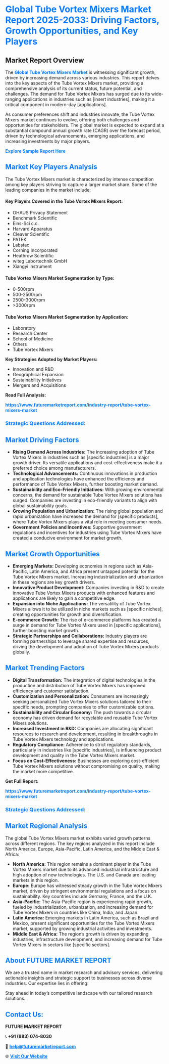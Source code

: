 <h1 style="color: #007BFF;">Global Tube Vortex Mixers Market Report 2025-2033: Driving Factors, Growth Opportunities, and Key Players</h1>

<section id="overview">
<h2>Market Report Overview</h2>
<p>The <a href="https://www.futuremarketreport.com/industry-report/tube-vortex-mixers-market" style="color: #007BFF; text-decoration: none;"><strong>Global Tube Vortex Mixers Market</strong></a> is witnessing significant growth, driven by increasing demand across various industries. This report delves into the key aspects of the Tube Vortex Mixers market, providing a comprehensive analysis of its current status, future potential, and challenges. The demand for Tube Vortex Mixers has surged due to its wide-ranging applications in industries such as [insert industries], making it a critical component in modern-day [applications].</p>
<p>As consumer preferences shift and industries innovate, the Tube Vortex Mixers market continues to evolve, offering both challenges and opportunities for stakeholders. The global market is expected to expand at a substantial compound annual growth rate (CAGR) over the forecast period, driven by technological advancements, emerging applications, and increasing investments by major players.</p>
</section>

<section id="overview">
<p><a href="https://www.futuremarketreport.com/request-sample/reportId=124115" style="color: #007BFF; text-decoration: none;"><strong>Explore Sample Report Here</strong></a></p>
</section>

<section id="key-players">
<h2 style="color: #007BFF;">Market Key Players Analysis</h2>
<p>The Tube Vortex Mixers market is characterized by intense competition among key players striving to capture a larger market share. Some of the leading companies in the market include:</p>
<h4>Key Players Covered in the Tube Vortex Mixers Report:</h4>
<ul><li>OHAUS Privacy Statement</li><li>Benchmark Scientific</li><li>Eins-Sci c.c.</li><li>Harvard Apparatus</li><li>Cleaver Scientific</li><li>PATEK</li><li>Labstac</li><li>Corning Incorporated</li><li>Heathrow Scientific</li><li>witeg Labortechnik GmbH</li><li>Xiangyi instrument</li></ul>
<h4>Tube Vortex Mixers Market Segmentation by Type:</h4>
<ul><li>0-500rpm</li><li>500-2500rpm</li><li>2500-3000rpm</li><li>&gt;3000rpm</li></ul>

<h4>Tube Vortex Mixers Market Segmentation by Application:</h4>
<ul><li>Laboratory</li><li>Research Center</li><li>School of Medicine</li><li>Others</li><li>Tube Vortex Mixers</li></ul>
<p><strong>Key Strategies Adopted by Market Players:</strong></p>
<ul>
<li>Innovation and R&D</li>
<li>Geographical Expansion</li>
<li>Sustainability Initiatives</li>
<li>Mergers and Acquisitions</li>
</ul>
</section>

<section>
<p><strong>Read Full Analysis: </strong></p><a href="https://www.futuremarketreport.com/industry-report/tube-vortex-mixers-market" style="color: #007BFF; text-decoration: none;"><strong>https://www.futuremarketreport.com/industry-report/tube-vortex-mixers-market</strong></a>
<h3 style="color: #007BFF;">Strategic Questions Addressed:</h3>
</section>

<section id="driving-factors">
<h2 style="color: #007BFF;">Market Driving Factors</h2>
<ul>
<li><strong>Rising Demand Across Industries:</strong> The increasing adoption of Tube Vortex Mixers in industries such as [specific industries] is a major growth driver. Its versatile applications and cost-effectiveness make it a preferred choice among manufacturers.</li>
<li><strong>Technological Advancements:</strong> Continuous innovations in production and application technologies have enhanced the efficiency and performance of Tube Vortex Mixers, further boosting market demand.</li>
<li><strong>Sustainability and Eco-Friendly Initiatives:</strong> With growing environmental concerns, the demand for sustainable Tube Vortex Mixers solutions has surged. Companies are investing in eco-friendly variants to align with global sustainability goals.</li>
<li><strong>Growing Population and Urbanization:</strong> The rising global population and rapid urbanization have increased the demand for [specific products], where Tube Vortex Mixers plays a vital role in meeting consumer needs.</li>
<li><strong>Government Policies and Incentives:</strong> Supportive government regulations and incentives for industries using Tube Vortex Mixers have created a conducive environment for market growth.</li>
</ul>
</section>

<section id="growth-opportunities">
<h2 style="color: #007BFF;">Market Growth Opportunities</h2>
<ul>
<li><strong>Emerging Markets:</strong> Developing economies in regions such as Asia-Pacific, Latin America, and Africa present untapped potential for the Tube Vortex Mixers market. Increasing industrialization and urbanization in these regions are key growth drivers.</li>
<li><strong>Innovative Product Development:</strong> Companies investing in R&D to create innovative Tube Vortex Mixers products with enhanced features and applications are likely to gain a competitive edge.</li>
<li><strong>Expansion into Niche Applications:</strong> The versatility of Tube Vortex Mixers allows it to be utilized in niche markets such as [specific niches], creating opportunities for growth and diversification.</li>
<li><strong>E-commerce Growth:</strong> The rise of e-commerce platforms has created a surge in demand for Tube Vortex Mixers used in [specific applications], further boosting market growth.</li>
<li><strong>Strategic Partnerships and Collaborations:</strong> Industry players are forming partnerships to leverage shared expertise and resources, driving the development and adoption of Tube Vortex Mixers products globally.</li>
</ul>
</section>

<section id="trending-factors">
<h2 style="color: #007BFF;">Market Trending Factors</h2>
<ul>
<li><strong>Digital Transformation:</strong> The integration of digital technologies in the production and distribution of Tube Vortex Mixers has improved efficiency and customer satisfaction.</li>
<li><strong>Customization and Personalization:</strong> Consumers are increasingly seeking personalized Tube Vortex Mixers solutions tailored to their specific needs, prompting companies to offer customizable options.</li>
<li><strong>Sustainability and Circular Economy:</strong> The push towards a circular economy has driven demand for recyclable and reusable Tube Vortex Mixers solutions.</li>
<li><strong>Increased Investment in R&D:</strong> Companies are allocating significant resources to research and development, resulting in breakthroughs in Tube Vortex Mixers technology and applications.</li>
<li><strong>Regulatory Compliance:</strong> Adherence to strict regulatory standards, particularly in industries like [specific industries], is influencing product development and quality in the Tube Vortex Mixers market.</li>
<li><strong>Focus on Cost-Effectiveness:</strong> Businesses are exploring cost-efficient Tube Vortex Mixers solutions without compromising on quality, making the market more competitive.</li>
</ul>
</section>

<section>
<p><strong>Get Full Report: </strong></p><a href="https://www.futuremarketreport.com/industry-report/tube-vortex-mixers-market" style="color: #007BFF; text-decoration: none;"><strong>https://www.futuremarketreport.com/industry-report/tube-vortex-mixers-market</strong></a>
<h3 style="color: #007BFF;">Strategic Questions Addressed:</h3>
</section>


<section id="regional-analysis">
<h2 style="color: #007BFF;">Market Regional Analysis</h2>
<p>The global Tube Vortex Mixers market exhibits varied growth patterns across different regions. The key regions analyzed in this report include North America, Europe, Asia-Pacific, Latin America, and the Middle East & Africa:</p>
<ul>
<li><strong>North America:</strong> This region remains a dominant player in the Tube Vortex Mixers market due to its advanced industrial infrastructure and high adoption of new technologies. The U.S. and Canada are leading markets in this region.</li>
<li><strong>Europe:</strong> Europe has witnessed steady growth in the Tube Vortex Mixers market, driven by stringent environmental regulations and a focus on sustainability. Key countries include Germany, France, and the U.K.</li>
<li><strong>Asia-Pacific:</strong> The Asia-Pacific region is experiencing rapid growth, fueled by industrialization, urbanization, and increasing demand for Tube Vortex Mixers in countries like China, India, and Japan.</li>
<li><strong>Latin America:</strong> Emerging markets in Latin America, such as Brazil and Mexico, present significant opportunities for the Tube Vortex Mixers market, supported by growing industrial activities and investments.</li>
<li><strong>Middle East & Africa:</strong> The region’s growth is driven by expanding industries, infrastructure development, and increasing demand for Tube Vortex Mixers in sectors like [specific sectors].</li>
</ul>
</section>

<footer>
<h2 style="color: #007BFF;">About FUTURE MARKET REPORT</h2>
<p>We are a trusted name in market research and advisory services, delivering actionable insights and strategic support to businesses across diverse industries. Our expertise lies in offering:</p>

<p>Stay ahead in today’s competitive landscape with our tailored research solutions.</p>

<h2 style="color: #007BFF;">Contact Us:</h2>
<p><strong>FUTURE MARKET REPORT</strong></p>
<p>📞 <strong>+91 (883) 074-8030</strong></p>
<p>📧 <strong><a href="mailto:help@futuremarketreport.com" style="color: #007BFF;">help@futuremarketreport.com</a></strong></p>
<p>🌐 <strong><a href="https://www.futuremarketreport.com/" style="color: #007BFF;">Visit Our Website</a></strong></p>
</footer>